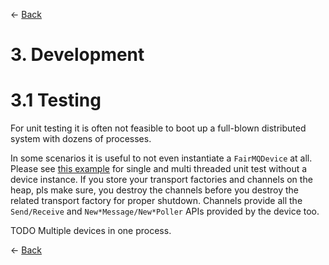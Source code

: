 ← [Back](../README.md)

# 3. Development

# 3.1 Testing

For unit testing it is often not feasible to boot up a full-blown distributed system with dozens of processes.

In some scenarios it is useful to not even instantiate a `FairMQDevice` at all. Please see [this example](../test/protocols/_push_pull_multipart.cxx) for single and multi threaded unit test without a device instance. If you store your transport factories and channels on the heap, pls make sure, you destroy the channels before you destroy the related transport factory for proper shutdown. Channels provide all the `Send/Receive` and `New*Message/New*Poller` APIs provided by the device too.

TODO Multiple devices in one process.

← [Back](../README.md)
